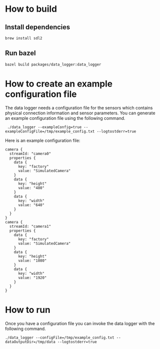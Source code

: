 

# How to build
## Install dependencies

```
brew install sdl2
```

## Run bazel
```
bazel build packages/data_logger:data_logger
```

# How to create an example configuration file

The data logger needs a configuration file for the sensors which contains physical connection
information and sensor parameters. You can generate an example configuration file using the following command.

```
 ./data_logger --exampleConfig=true --exampleConfigFile=/tmp/example_config.txt --logtostderr=true
```

Here is an example configuration file:

```
camera {
  streamId: "camera0"
  properties {
    data {
      key: "factory"
      value: "SimulatedCamera"
    }
    data {
      key: "height"
      value: "480"
    }
    data {
      key: "width"
      value: "640"
    }
  }
}
camera {
  streamId: "camera1"
  properties {
    data {
      key: "factory"
      value: "SimulatedCamera"
    }
    data {
      key: "height"
      value: "1080"
    }
    data {
      key: "width"
      value: "1920"
    }
  }
}
```

# How to run

Once you have a configuration file you can invoke the data logger with the following command.

```
./data_logger --configFile=/tmp/example_config.txt --dataOutputDir=/tmp/data --logtostderr=true
```

